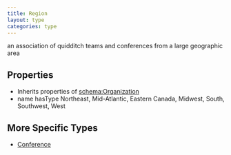 ```yaml
---
title: Region
layout: type
categories: type
---
```


an association of quidditch teams and conferences from a large geographic area

## Properties

*   Inherits properties of [schema:Organization](http://schema.org/Organization)
*   name hasType Northeast, Mid-Atlantic, Eastern Canada, Midwest, South, Southwest, West

## More Specific Types

*   [Conference](Conference)
